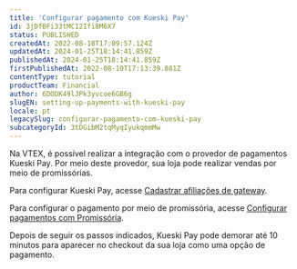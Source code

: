 ```yaml
---
title: 'Configurar pagamento com Kueski Pay'
id: 3jDfBFi33tMC12Ifi8M6X7
status: PUBLISHED
createdAt: 2022-08-10T17:09:57.124Z
updatedAt: 2024-01-25T18:14:41.859Z
publishedAt: 2024-01-25T18:14:41.859Z
firstPublishedAt: 2022-08-10T17:13:39.881Z
contentType: tutorial
productTeam: Financial
author: 6DODK49lJPk3yvcoe6GB6g
slugEN: setting-up-payments-with-kueski-pay
locale: pt
legacySlug: configurar-pagamento-com-kueski-pay
subcategoryId: 3tDGibM2tqMyqIyukqmmMw
---
```


Na VTEX, é possível realizar a integração com o provedor de pagamentos Kueski Pay. Por meio deste provedor, sua loja pode realizar vendas por meio de promissórias.

Para configurar Kueski Pay, acesse [Cadastrar afiliações de gateway](https://help.vtex.com/pt/tutorial/afiliacoes-de-gateway--tutorials_444#).

Para configurar o pagamento por meio de promissória, acesse [Configurar pagamentos com Promissória](https://help.vtex.com/pt/tutorial/configurar-pagamentos-com-promissoria#).

Depois de seguir os passos indicados, Kueski Pay pode demorar até 10 minutos para aparecer no checkout da sua loja como uma opção de pagamento. 

